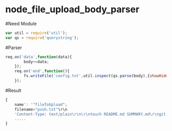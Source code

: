 node_file_upload_body_parser
============================

#Need Module
````javascript
var util = require('util');
var qs = require('querystring');
````

#Parser
````javascript
req.on('data',function(data){
		body+=data;
	});
	req.on('end',function(){
		fs.writeFile('config.txt',util.inspect(qs.parse(body),{showHidden:true,depth: null}),function(err){});
	});
````

#Result
````javascript
{
    name': '"fileToUpload"; 
    filename="push.txt"\r\n
    'Content-Type: text/plain\r\n\r\ntouch README.md SUMMARY.md\r\ngit init\r\ngit add README.md SUMMARY.md\r\ngit commit -m "first commit"\r\ngit remote add gitbook https://push.gitbook.io/hpcslag/unity-4-5-api-chinese-traditional.git\r\ngit push -u gitbook master\r\n'
    .....
}
````
